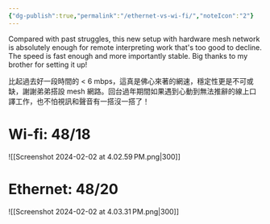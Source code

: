 ```yaml
---
{"dg-publish":true,"permalink":"/ethernet-vs-wi-fi/","noteIcon":"2"}
---
```


Compared with past struggles, this new setup with hardware mesh network is absolutely enough for remote interpreting work that's too good to decline. The speed is fast enough and more importantly stable. Big thanks to my brother for setting it up!

比起過去好一段時間的 < 6 mbps，這真是佛心來著的網速，穩定性更是不可或缺，謝謝弟弟搭設 mesh 網路。回台過年期間如果遇到心動到無法推辭的線上口譯工作，也不怕視訊和聲音有一搭沒一搭了！
# Wi-fi: 48/18

![[Screenshot 2024-02-02 at 4.02.59 PM.png\|300]]
# Ethernet: 48/20

![[Screenshot 2024-02-02 at 4.03.31 PM.png\|300]]